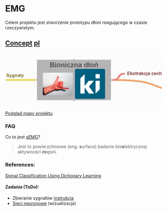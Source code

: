 # EMG
Celem projektu jest stworzenie prototypu dłoni reagującego w czasie rzeczywistym.

## [Concept](https://stijournal.pl/resources/html/article/details?id=204954&language=en)  [pl](https://stijournal.pl/resources/html/article/details?id=204954&language=pl) 
[
    ![Mapa Myśli](docs/coggle.png)
](https://coggle.it/diagram/X3_3tBiU9E_wpker/t/bioniczna-dłoń-image-ki)

[Podgląd mapy projektu](https://coggle.it/diagram/X3_3tBiU9E_wpker/t/bioniczna-d%C5%82o%C5%84-image-ki/6e02177ca5137de29b0a257721d5d5c0df390b9d885b2d90c6b684851fdd79f3)

### FAQ
Co to jest [sEMG](https://pl.wikipedia.org/wiki/Elektromiografia)?

> Jest to powierzchniowe (eng. **s**urface) badanie bio**e**lektrycznej aktywności **m**ięśni.  

### References: 
[Signal Classification Using Dictionary Learning](https://www.mdpi.com/1424-8220/19/10/2370)

#### Zadania (ToDo):
- Zbieranie sygnałów [instrukcja](https://github.com/informacja/EMG/tree/master/matlab/instrukcja#readme)
- [Sieci neuronowe](http://playground.tensorflow.org/#activation=tanh&batchSize=10&dataset=circle&regDataset=reg-plane&learningRate=0.03&regularizationRate=0&noise=0&networkShape=4,6&seed=0.26866&showTestData=false&discretize=false&percTrainData=50&x=true&y=true&xTimesY=false&xSquared=true&ySquared=false&cosX=false&sinX=false&cosY=false&sinY=false&collectStats=false&problem=classification&initZero=false&hideText=false) (wizualizacja)

